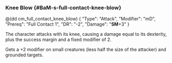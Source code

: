 ### Knee Blow {#BaM-s-full-contact-knee-blow}

@(dd cm_full_contact_knee_blow)
{ "Type": "Attack",
	"Modifier": "mD",
	"Prereq": "Full Contact 1",
	"DR": "-2",
	"Damage": "__SM__+3"
}

The character attacks with its knee, causing a damage equal to its dexterity,
plus the success margin and a fixed modifier of 2.

Gets a +2 modifier on small creatures (less half the size of the attacker)
and grounded targets.
